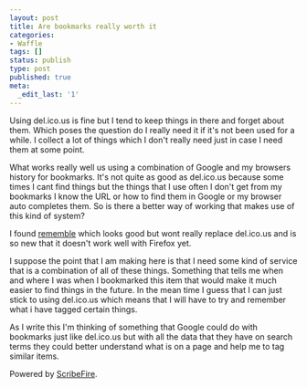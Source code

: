 ```yaml
---
layout: post
title: Are bookmarks really worth it
categories:
- Waffle
tags: []
status: publish
type: post
published: true
meta:
  _edit_last: '1'
---
```

Using del.ico.us is fine but I tend to keep things in there and forget about them. Which poses the question do I really need it if it's not been used for a while. I collect a lot of things which I don't really need just in case I need them at some point.

What works really well us using a combination of Google and my browsers history for bookmarks. It's not quite as good as del.ico.us because some times I cant find things but the things that I use often I don't get from my bookmarks I know the URL or how to find them in Google or my browser auto completes them. So is there a better way of working that makes use of this kind of system?

I found <a href="http://www.rememble.com/">rememble</a> which looks good but wont really replace del.ico.us and is so new that it doesn't work well with Firefox yet.

I suppose the point that I am making here is that I need some kind of service that is a combination of all of these things. Something that tells me when and where I was when I bookmarked this item that would make it much easier to find things in the future. In the mean time I guess that I can just stick to using del.ico.us which means that I will have to try and remember what i have tagged certain things.

As I write this I'm thinking of something that Google could do with bookmarks just like del.ico.us but with all the data that they have on search terms they could better understand what is on a page and help me to tag similar items.
<p class="poweredbyperformancing">Powered by <a href="http://scribefire.com/">ScribeFire</a>.</p>
